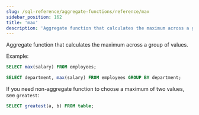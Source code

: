 ```yaml
---
slug: /sql-reference/aggregate-functions/reference/max
sidebar_position: 162
title: 'max'
description: 'Aggregate function that calculates the maximum across a group of values.'
---
```


Aggregate function that calculates the maximum across a group of values.

Example:

```sql
SELECT max(salary) FROM employees;
```

```sql
SELECT department, max(salary) FROM employees GROUP BY department;
```

If you need non-aggregate function to choose a maximum of two values, see `greatest`:

```sql
SELECT greatest(a, b) FROM table;
```
